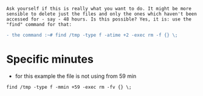 `Ask yourself if this is really what you want to do. It might be more sensible to delete just the files and only the ones which haven't been accessed for - say - 48 hours. Is this possible? Yes, it is: use the "find" command for that:`

```diff
- the command :~# find /tmp -type f -atime +2 -exec rm -f {} \;
```
# Specific minutes
 - for this example the file is not using from 59 min
```diff
find /tmp -type f -mmin +59 -exec rm -fv {} \;
```

